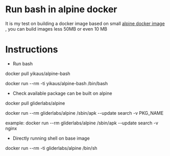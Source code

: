 # Run bash in alpine docker 

It is my test on building a docker image based on small [alpine docker image] , you can build images less 50MB or even 10 MB

# Instructions

- Run bash

docker pull yikaus/alpine-bash

docker run --rm -ti yikaus/alpine-bash /bin/bash 

- Check available package can be built on alpine

docker pull gliderlabs/alpine

docker run --rm gliderlabs/alpine /sbin/apk --update search -v PKG_NAME

example:
docker run --rm gliderlabs/alpine /sbin/apk --update search -v nginx

[alpine docker image]: https://github.com/gliderlabs/docker-alpine

- Directly running shell on base image

docker run --rm -ti gliderlabs/alpine /bin/sh
